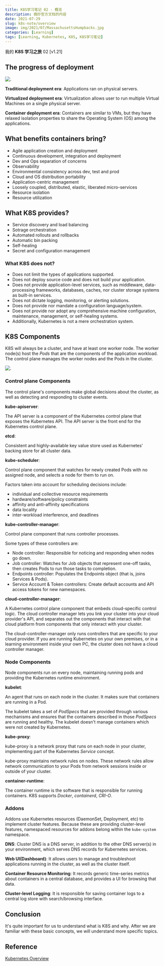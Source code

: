 ```yaml
---
title: K8S学习笔记 02 - 概览
description: 摘抄官方文档的内容
date: 2021-07-29
slug: k8s-note/overview
image: img/2021/07/MassachusettsHumpbacks.jpg
categories: [Learning]
tags: [Learning, Kubernetes, K8S, K8S学习笔记]
---
```


我的 **K8S 学习之旅** 02 [v1.21]

## The progress of deployment

![.](img/2021/07/container_evolution.svg)

**Traditional deployment era**:
Applications ran on physical servers.

**Virtualized deployment era**:
Virtualization allows user to run multiple Virtual Machines on a single physical server.

**Container deployment era**:
Containers are similar to VMs, but they have relaxed isolation properties to share the Operating System (OS) among the applications.

## What benefits containers bring?

- Agile application creation and deployment
- Continuous development, integration and deployment
- Dev and Ops separation of concerns
- Observability
- Environmental consistency across dev, test and prod
- Cloud and OS distribution portability
- Application-centric management
- Loosely coupled, distributed, elastic, liberated micro-services
- Resource isolation
- Resource utilization

## What K8S provides?

- Service discovery and load balancing
- Sotrage orchestration
- Automated rollouts and rollbacks
- Automatic bin packing
- Self-healing
- Secret and configuration management

### What K8S does not?

- Does not limit the types of applications supported.
- Does not deploy source code and does not build your application.
- Does not provide application-level services, such as middleware, data-processing frameworks, databases, caches, nor cluster storage systems as built-in services.
- Does not dictate logging, monitoring, or alerting solutions.
- Does not provide nor mandate a configuration language/system.
- Does not provide nor adopt any comprehensive machine configuration, maintenance, management, or self-healing systems.
- Additionally, Kubernetes is not a mere orchestration system.

## K8S Components

K8S will always be a cluster, and have at least one worker node. The worker node(s) host the _Pods_ that are the components of the application workload. The control plane manages the worker nodes and the Pods in the cluster.

![.](img/2021/07/components-of-kubernetes.svg)

### Control plane Components

The control plane's components make global decisions about the cluster, as well as detecting and responding to cluster events.

**kube-apiserver**:

The API server is a component of the Kubernetes control plane that exposes the Kubernetes API. The API server is the front end for the Kubernetes control plane.

**etcd**:

Consistent and highly-available key value store used as Kubernetes' backing store for all cluster data.

**kube-scheduler**:

Control plane component that watches for newly created Pods with no assigned node, and selects a node for them to run on.

Factors taken into account for scheduling decisions include:

- individual and collective resource requirements
- hardware/software/policy constraints
- affinity and anti-affinity specifications
- data locality
- inter-workload interference, and deadlines

**kube-controller-manager**:

Control plane component that runs controller processes.

Some types of these controllers are:

- Node controller: Responsible for noticing and responding when nodes go down.
- Job controller: Watches for Job objects that represent one-off tasks, then creates Pods to run those tasks to completion.
- Endpoints controller: Populates the Endpoints object (that is, joins Services & Pods).
- Service Account & Token controllers: Create default accounts and API access tokens for new namespaces.

**cloud-controller-manager**:

A Kubernetes control plane component that embeds cloud-specific control logic. The cloud controller manager lets you link your cluster into your cloud provider's API, and separates out the components that interact with that cloud platform from components that only interact with your cluster.

The cloud-controller-manager only runs controllers that are specific to your cloud provider. If you are running Kubernetes on your own premises, or in a learning environment inside your own PC, the cluster does not have a cloud controller manager.

### Node Components

Node components run on every node, maintaining running pods and providing the Kubernetes runtime environment.

**kubelet**:

An agent that runs on each node in the cluster. It makes sure that containers are running in a Pod.

The kubelet takes a set of _PodSpecs_ that are provided through various mechanisms and ensures that the containers described in those _PodSpecs_ are running and healthy. The kubelet doesn't manage containers which were not created by Kubernetes.

**kube-proxy**:

kube-proxy is a network proxy that runs on each node in your cluster, implementing part of the Kubernetes _Service_ concept.

kube-proxy maintains network rules on nodes. These network rules allow network communication to your Pods from network sessions inside or outside of your cluster.

**container-runtime**:

The container runtime is the software that is responsible for running containers. K8S supports _Docker_, _containerd_, _CRI-O_.

### Addons

Addons use Kubernetes resources (DaemonSet, Deployment, etc) to implement cluster features. Because these are providing cluster-level features, namespaced resources for addons belong within the `kube-system` namespace.

**DNS**:
Cluster DNS is a DNS server, in addition to the other DNS server(s) in your environment, which serves DNS records for Kubernetes services.

**Web UI(Dashboard)**:
It allows users to manage and troubleshoot applications running in the cluster, as well as the cluster itself.

**Container Resource Monitoring**:
It records generic time-series metrics about containers in a central database, and provides a UI for browsing that data.

**Cluster-level Logging**:
It is responsible for saving container logs to a central log store with search/browsing interface.

## Conclusion

It's quite important for us to understand what is K8S and why. After we are familiar with these basic concepts, we will understand more specific topics.

## Reference

[Kubernetes Overview](https://kubernetes.io/docs/concepts/overview/)
